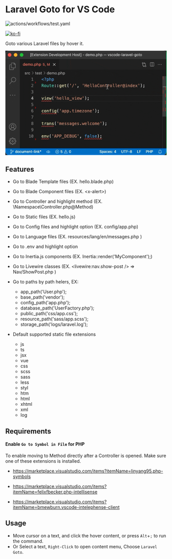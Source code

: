 # Laravel Goto for VS Code

![actions/workflows/test.yaml](https://github.com/absszero/vscode-laravel-goto/workflows/.github/workflows/test.yaml/badge.svg)

[![ko-fi](https://ko-fi.com/img/githubbutton_sm.svg)](https://ko-fi.com/absszero)

Goto various Laravel files by hover it.

![](example.gif)

## Features

- Go to Blade Template files (EX. hello.blade.php)
- Go to Blade Component files (EX. &lt;x-alert&gt;)
- Go to Controller and highlight method (EX. \Namespace\Controller.php@Method)
- Go to Static files (EX. hello.js)
- Go to Config files and highlight option (EX. config/app.php)
- Go to Language files (EX. resources/lang/en/messages.php )
- Go to .env and highlight option
- Go to Inertia.js components (EX. Inertia::render('MyComponent');)
- Go to Livewire classes (EX. &lt;livewire:nav.show-post /&gt; => Nav/ShowPost.php )

- Go to paths by path helers, EX:
  - app_path('User.php');
  - base_path('vendor');
  - config_path('app.php');
  - database_path('UserFactory.php');
  - public_path('css/app.css');
  - resource_path('sass/app.scss');
  - storage_path('logs/laravel.log');

- Default supported static file extensions
    - js
    - ts
    - jsx
    - vue
    - css
    - scss
    - sass
    - less
    - styl
    - htm
    - html
    - xhtml
    - xml
    - log

## Requirements

#### Enable `Go to Symbol in File` for PHP

To enable moving to Method directly after a Controller is opened. Make sure one of these extensions is installed.

- https://marketplace.visualstudio.com/items?itemName=linyang95.php-symbols

- https://marketplace.visualstudio.com/items?itemName=felixfbecker.php-intellisense

- https://marketplace.visualstudio.com/items?itemName=bmewburn.vscode-intelephense-client


## Usage

- Move cursor on a text, and click the hover content, or press `Alt`+`;` to run the command.
- Or Select a text, `Right-Click` to open content menu, Choose `Laravel Goto`.
